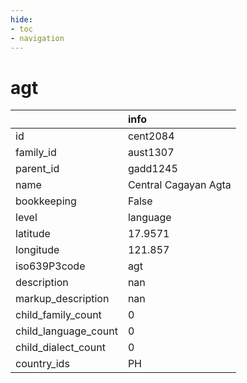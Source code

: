 ```yaml
---
hide:
- toc
- navigation
---
```

# agt
|                      | info                 |
|:---------------------|:---------------------|
| id                   | cent2084             |
| family_id            | aust1307             |
| parent_id            | gadd1245             |
| name                 | Central Cagayan Agta |
| bookkeeping          | False                |
| level                | language             |
| latitude             | 17.9571              |
| longitude            | 121.857              |
| iso639P3code         | agt                  |
| description          | nan                  |
| markup_description   | nan                  |
| child_family_count   | 0                    |
| child_language_count | 0                    |
| child_dialect_count  | 0                    |
| country_ids          | PH                   |